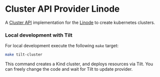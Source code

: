 # Cluster API Provider Linode
A [Cluster API](https://cluster-api.sigs.k8s.io/) implementation for the [Linode](https://www.linode.com/) to create kubernetes clusters.

### Local development with Tilt

For local development execute the following `make` target:

```bash
make tilt-cluster
```

This command creates a Kind cluster, and deploys resources via Tilt. You can freely change the code and wait for Tilt to update provider.

